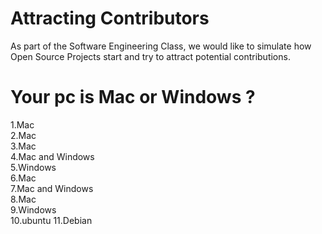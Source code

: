 # Attracting Contributors 
As part of the Software Engineering Class, we would like to simulate how Open Source Projects start and try to attract potential contributions. 

# Your pc is Mac or Windows ? 
1.Mac  
2.Mac  
3.Mac  
4.Mac and Windows  
5.Windows  
6.Mac  
7.Mac and Windows  
8.Mac  
9.Windows  
10.ubuntu
11.Debian
